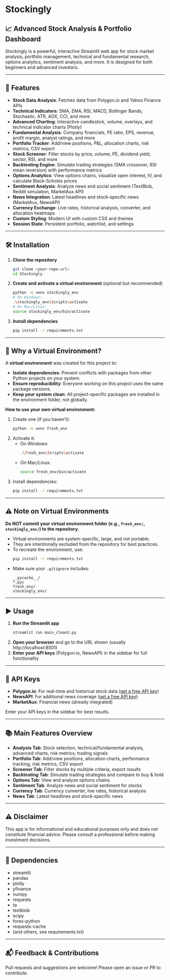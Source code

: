 # Stockingly

## 📈 Advanced Stock Analysis & Portfolio Dashboard

Stockingly is a powerful, interactive Streamlit web app for stock market analysis, portfolio management, technical and fundamental research, options analytics, sentiment analysis, and more. It is designed for both beginners and advanced investors.

---

## 🚀 Features

- **Stock Data Analysis**: Fetches data from Polygon.io and Yahoo Finance APIs
- **Technical Indicators**: SMA, EMA, RSI, MACD, Bollinger Bands, Stochastic, ATR, ADX, CCI, and more
- **Advanced Charting**: Interactive candlestick, volume, overlays, and technical indicator charts (Plotly)
- **Fundamental Analysis**: Company financials, PE ratio, EPS, revenue, profit margin, analyst ratings, and more
- **Portfolio Tracker**: Add/view positions, P&L, allocation charts, risk metrics, CSV export
- **Stock Screener**: Filter stocks by price, volume, PE, dividend yield, sector, RSI, and more
- **Backtesting Engine**: Simulate trading strategies (SMA crossover, RSI mean reversion) with performance metrics
- **Options Analytics**: View options chains, visualize open interest, IV, and calculate Black-Scholes prices
- **Sentiment Analysis**: Analyze news and social sentiment (TextBlob, Reddit simulation, MarketAux API)
- **News Integration**: Latest headlines and stock-specific news (MarketAux, NewsAPI)
- **Currency Exchange**: Live rates, historical analysis, converter, and allocation heatmaps
- **Custom Styling**: Modern UI with custom CSS and themes
- **Session State**: Persistent portfolio, watchlist, and settings

---

## 🛠️ Installation

1. **Clone the repository**
   ```bash
   git clone <your-repo-url>
   cd Stockingly
   ```
2. **Create and activate a virtual environment** (optional but recommended)
   ```bash
   python -m venv stockingly_env
   # On Windows:
   .\stockingly_env\Scripts\activate
   # On Mac/Linux:
   source stockingly_env/bin/activate
   ```
3. **Install dependencies**
   ```bash
   pip install -r requirements.txt
   ```

---

## 🧪 Why a Virtual Environment?

A **virtual environment** was created for this project to:
- **Isolate dependencies**: Prevent conflicts with packages from other Python projects on your system.
- **Ensure reproducibility**: Everyone working on this project uses the same package versions.
- **Keep your system clean**: All project-specific packages are installed in the environment folder, not globally.

**How to use your own virtual environment:**
1. Create one (if you haven't):
   ```bash
   python -m venv fresh_env
   ```
2. Activate it:
   - On Windows:
     ```bash
     .\fresh_env\Scripts\activate
     ```
   - On Mac/Linux:
     ```bash
     source fresh_env/bin/activate
     ```
3. Install dependencies:
   ```bash
   pip install -r requirements.txt
   ```

---

## ⚠️ Note on Virtual Environments

**Do NOT commit your virtual environment folder (e.g., `fresh_env/`, `stockingly_env/`) to the repository.**

- Virtual environments are system-specific, large, and not portable.
- They are intentionally excluded from the repository for best practices.
- To recreate the environment, use:
  ```bash
  pip install -r requirements.txt
  ```
- Make sure your `.gitignore` includes:
  ```
  __pycache__/
  *.pyc
  fresh_env/
  stockingly_env/
  ```

---

## ▶️ Usage

1. **Run the Streamlit app**
   ```bash
   streamlit run main_clean2.py
   ```
2. **Open your browser** and go to the URL shown (usually http://localhost:8501)
3. **Enter your API keys** (Polygon.io, NewsAPI) in the sidebar for full functionality

---

## 🔑 API Keys
- **Polygon.io**: For real-time and historical stock data ([get a free API key](https://polygon.io/))
- **NewsAPI**: For additional news coverage ([get a free API key](https://newsapi.org/))
- **MarketAux**: Financial news (already integrated)

Enter your API keys in the sidebar for best results.

---

## 📚 Main Features Overview

- **Analysis Tab**: Stock selection, technical/fundamental analysis, advanced charts, risk metrics, trading signals
- **Portfolio Tab**: Add/view positions, allocation charts, performance tracking, risk metrics, CSV export
- **Screener Tab**: Filter stocks by multiple criteria, export results
- **Backtesting Tab**: Simulate trading strategies and compare to buy & hold
- **Options Tab**: View and analyze options chains
- **Sentiment Tab**: Analyze news and social sentiment for stocks
- **Currency Tab**: Currency converter, live rates, historical analysis
- **News Tab**: Latest headlines and stock-specific news

---

## ⚠️ Disclaimer
This app is for informational and educational purposes only and does not constitute financial advice. Please consult a professional before making investment decisions.

---

## 🧩 Dependencies
- streamlit
- pandas
- plotly
- yfinance
- numpy
- requests
- ta
- textblob
- scipy
- forex-python
- requests-cache
- (and others, see requirements.txt)

---

## 📬 Feedback & Contributions
Pull requests and suggestions are welcome! Please open an issue or PR to contribute. 

